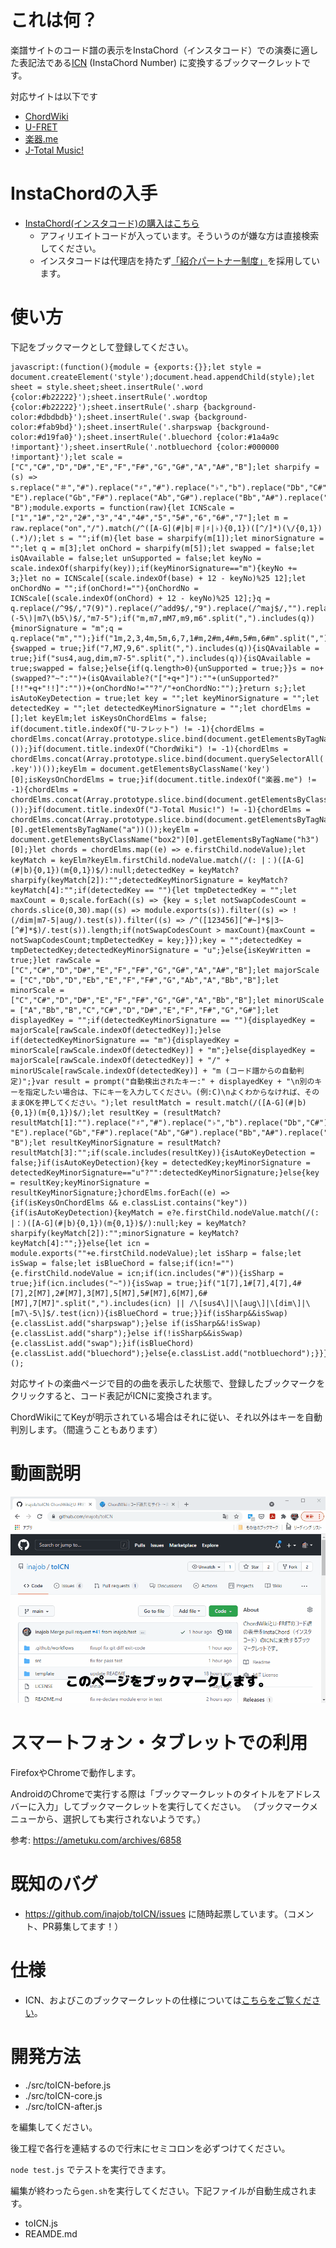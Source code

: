 # これは何？

楽譜サイトのコード譜の表示をInstaChord（インスタコード）での演奏に適した表記法である[ICN](http://instachord.com/instruction/icn/) (InstaChord Number) に変換するブックマークレットです。

対応サイトは以下です

- [ChordWiki](https://ja.chordwiki.org/)
- [U-FRET](https://www.ufret.jp/)
- [楽器.me](https://gakufu.gakki.me/)
- [J-Total Music!](https://music.j-total.net/)

# InstaChordの入手

- [InstaChord(インスタコード)の購入はこちら](https://c.affitch.com?ref=QEP6CNKKRACV)
  - アフィリエイトコードが入っています。そういうのが嫌な方は直接検索してください。
  - インスタコードは代理店を持たず[「紹介パートナー制度」](https://instachord.com/overview/d2c/)を採用しています。

# 使い方

下記をブックマークとして登録してください。

```
javascript:(function(){module = {exports:{}};let style = document.createElement('style');document.head.appendChild(style);let sheet = style.sheet;sheet.insertRule('.word {color:#b22222}');sheet.insertRule('.wordtop {color:#b22222}');sheet.insertRule('.sharp {background-color:#dbdbdb}');sheet.insertRule('.swap {background-color:#fab9bd}');sheet.insertRule('.sharpswap {background-color:#d19fa0}');sheet.insertRule('.bluechord {color:#1a4a9c !important}');sheet.insertRule('.notbluechord {color:#000000 !important}');let scale = ["C","C#","D","D#","E","F","F#","G","G#","A","A#","B"];let sharpify = (s) => s.replace("＃","#").replace("♯","#").replace("♭","b").replace("Db","C#").replace("Eb","D#").replace("Fb", "E").replace("Gb","F#").replace("Ab","G#").replace("Bb","A#").replace("Cb", "B");module.exports = function(raw){let ICNScale = ["1","1#","2","2#","3","4","4#","5","5#","6","6#","7"];let m = raw.replace("on","/").match(/^([A-G](#|b|＃|♯|♭){0,1})([^/]*)(\/{0,1})(.*)/);let s = "";if(m){let base = sharpify(m[1]);let minorSignature = "";let q = m[3];let onChord = sharpify(m[5]);let swapped = false;let isQAvailable = false;let unSupported = false;let keyNo = scale.indexOf(sharpify(key));if(keyMinorSignature=="m"){keyNo += 3;}let no = ICNScale[(scale.indexOf(base) + 12 - keyNo)%25 12];let onChordNo = "";if(onChord!=""){onChordNo = ICNScale[(scale.indexOf(onChord) + 12 - keyNo)%25 12];}q = q.replace(/^9$/,"7(9)").replace(/^add9$/,"9").replace(/^maj$/,"").replace(/^min$/,"m").replace(/^maj7$/,"M7").replace("7sus4","sus4").replace("dim7","dim").replace(/^m7b5|m7\(-5\)|m7\(b5\)$/,"m7-5");if("m,m7,mM7,m9,m6".split(",").includes(q)){minorSignature = "m";q = q.replace("m","");}if("1m,2,3,4m,5m,6,7,1#m,2#m,4#m,5#m,6#m".split(",").includes(no+minorSignature)){swapped = true;}if("7,M7,9,6".split(",").includes(q)){isQAvailable = true;}if("sus4,aug,dim,m7-5".split(",").includes(q)){isQAvailable = true;swapped = false;}else{if(q.length>0){unSupported = true;}}s = no+(swapped?"~":"")+(isQAvailable?("["+q+"]"):""+(unSupported?"[!!"+q+"!!]":""))+(onChordNo!=""?"/"+onChordNo:"");}return s;};let isAutoKeyDetection = true;let key = "";let keyMinorSignature = "";let detectedKey = "";let detectedKeyMinorSignature = "";let chordElms = [];let keyElm;let isKeysOnChordElms = false; if(document.title.indexOf("U-フレット") != -1){chordElms = chordElms.concat(Array.prototype.slice.bind(document.getElementsByTagName("rt"))());}if(document.title.indexOf("ChordWiki") != -1){chordElms = chordElms.concat(Array.prototype.slice.bind(document.querySelectorAll('.chord, .key'))());keyElm = document.getElementsByClassName('key')[0];isKeysOnChordElms = true;}if(document.title.indexOf("楽器.me") != -1){chordElms = chordElms.concat(Array.prototype.slice.bind(document.getElementsByClassName("cd_fontpos"))());}if(document.title.indexOf("J-Total Music!") != -1){chordElms = chordElms.concat(Array.prototype.slice.bind(document.getElementsByTagName("tt")[0].getElementsByTagName("a"))());keyElm = document.getElementsByClassName("box2")[0].getElementsByTagName("h3")[0];}let chords = chordElms.map((e) => e.firstChild.nodeValue);let keyMatch = keyElm?keyElm.firstChild.nodeValue.match(/(: |：)([A-G](#|b){0,1})(m{0,1})$/):null;detectedKey = keyMatch?sharpify(keyMatch[2]):"";detectedKeyMinorSignature = keyMatch?keyMatch[4]:"";if(detectedKey == ""){let tmpDetectedKey = "";let maxCount = 0;scale.forEach((s) => {key = s;let notSwapCodesCount = chords.slice(0,30).map((s) => module.exports(s)).filter((s) => !(/dim|m7-5|aug/).test(s)).filter((s) => /^([123456][^#~]*$|3~[^#]*$)/.test(s)).length;if(notSwapCodesCount > maxCount){maxCount = notSwapCodesCount;tmpDetectedKey = key;}});key = "";detectedKey = tmpDetectedKey;detectedKeyMinorSignature = "u";}else{isKeyWritten = true;}let rawScale = ["C","C#","D","D#","E","F","F#","G","G#","A","A#","B"];let majorScale = ["C","Db","D","Eb","E","F","F#","G","Ab","A","Bb","B"];let minorScale = ["C","C#","D","D#","E","F","F#","G","G#","A","Bb","B"];let minorUScale = ["A","Bb","B","C","C#","D","D#","E","F","F#","G","G#"];let displayedKey = "";if(detectedKeyMinorSignature == ""){displayedKey = majorScale[rawScale.indexOf(detectedKey)];}else if(detectedKeyMinorSignature == "m"){displayedKey = minorScale[rawScale.indexOf(detectedKey)] + "m";}else{displayedKey = majorScale[rawScale.indexOf(detectedKey)] + "/" + minorUScale[rawScale.indexOf(detectedKey)] + "m (コード譜からの自動判定)";}var result = prompt("自動検出されたキー:" + displayedKey + "\n別のキーを指定したい場合は、下にキーを入力してください。(例:C)\nよくわからなければ、そのままOKを押してください。");let resultMatch = result.match(/([A-G](#|b){0,1})(m{0,1})$/);let resultKey = (resultMatch?resultMatch[1]:"").replace("♯","#").replace("♭","b").replace("Db","C#").replace("Eb","D#").replace("Fb", "E").replace("Gb","F#").replace("Ab","G#").replace("Bb","A#").replace("Cb", "B");let resultKeyMinorSignature = resultMatch?resultMatch[3]:"";if(scale.includes(resultKey)){isAutoKeyDetection = false;}if(isAutoKeyDetection){key = detectedKey;keyMinorSignature = detectedKeyMinorSignature=="u"?"":detectedKeyMinorSignature;}else{key = resultKey;keyMinorSignature = resultKeyMinorSignature;}chordElms.forEach((e) => {if(isKeysOnChordElms && e.classList.contains("key")){if(isAutoKeyDetection){keyMatch = e?e.firstChild.nodeValue.match(/(: |：)([A-G](#|b){0,1})(m{0,1})$/):null;key = keyMatch?sharpify(keyMatch[2]):"";minorSignature = keyMatch?keyMatch[4]:"";}}else{let icn = module.exports(""+e.firstChild.nodeValue);let isSharp = false;let isSwap = false;let isBlueChord = false;if(icn!=""){e.firstChild.nodeValue = icn;if(icn.includes("#")){isSharp = true;}if(icn.includes("~")){isSwap = true;}if("1[7],1#[7],4[7],4#[7],2[M7],2#[M7],3[M7],5[M7],5#[M7],6[M7],6#[M7],7[M7]".split(",").includes(icn) || /\[sus4\]|\[aug\]|\[dim\]|\[m7\-5\]$/.test(icn)){isBlueChord = true;}}if(isSharp&&isSwap){e.classList.add("sharpswap");}else if(isSharp&&!isSwap){e.classList.add("sharp");}else if(!isSharp&&isSwap){e.classList.add("swap");}if(isBlueChord){e.classList.add("bluechord");}else{e.classList.add("notbluechord");}}});})();
```

対応サイトの楽曲ページで目的の曲を表示した状態で、登録したブックマークをクリックすると、コード表記がICNに変換されます。

ChordWikiにてKeyが明示されている場合はそれに従い、それ以外はキーを自動判別します。（間違うこともあります）

# 動画説明

![tutorial](./imgs/tutorial.gif)

# スマートフォン・タブレットでの利用

FirefoxやChromeで動作します。

AndroidのChromeで実行する際は「ブックマークレットのタイトルをアドレスバーに入力」してブックマークレットを実行してください。
（ブックマークメニューから、選択しても実行されないようです。）

参考: https://ametuku.com/archives/6858

# 既知のバグ

- https://github.com/inajob/toICN/issues に随時起票しています。（コメント、PR募集してます！）

# 仕様

- ICN、およびこのブックマークレットの仕様については[こちらをご覧ください](/specification.md)。

# 開発方法

- ./src/toICN-before.js
- ./src/toICN-core.js
- ./src/toICN-after.js

を編集してください。

後工程で各行を連結するので行末にセミコロンを必ずつけてください。

`node test.js` でテストを実行できます。

編集が終わったら`gen.sh`を実行してください。下記ファイルが自動生成されます。

- toICN.js
- REAMDE.md


